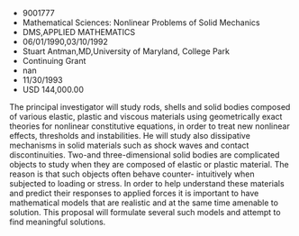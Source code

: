 
* 9001777
* Mathematical Sciences: Nonlinear Problems of Solid Mechanics
* DMS,APPLIED MATHEMATICS
* 06/01/1990,03/10/1992
* Stuart Antman,MD,University of Maryland, College Park
* Continuing Grant
* nan
* 11/30/1993
* USD 144,000.00

The principal investigator will study rods, shells and solid bodies composed of
various elastic, plastic and viscous materials using geometrically exact
theories for nonlinear constitutive equations, in order to treat new nonlinear
effects, thresholds and instabilities. He will study also dissipative mechanisms
in solid materials such as shock waves and contact discontinuities. Two-and
three-dimensional solid bodies are complicated objects to study when they are
composed of elastic or plastic material. The reason is that such objects often
behave counter- intuitively when subjected to loading or stress. In order to
help understand these materials and predict their responses to applied forces it
is important to have mathematical models that are realistic and at the same time
amenable to solution. This proposal will formulate several such models and
attempt to find meaningful solutions.
